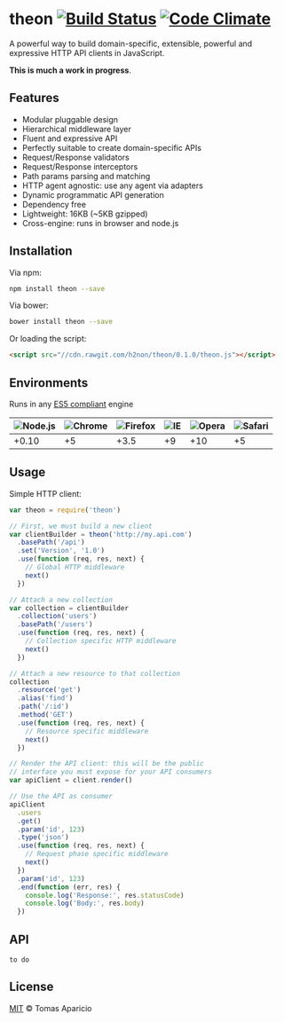 # theon [![Build Status](https://api.travis-ci.org/h2non/theon.svg?branch=master&style=flat)][travis] [![Code Climate](https://codeclimate.com/github/h2non/theon/badges/gpa.svg)](https://codeclimate.com/github/h2non/theon)

<!--
[![NPM](https://img.shields.io/npm/v/theon.svg)](https://www.npmjs.org/package/theon)
-->

A powerful way to build domain-specific, extensible, powerful and expressive HTTP API clients in JavaScript.

**This is much a work in progress**.

## Features

- Modular pluggable design
- Hierarchical middleware layer
- Fluent and expressive API
- Perfectly suitable to create domain-specific APIs
- Request/Response validators
- Request/Response interceptors
- Path params parsing and matching
- HTTP agent agnostic: use any agent via adapters
- Dynamic programmatic API generation
- Dependency free
- Lightweight: 16KB (~5KB gzipped)
- Cross-engine: runs in browser and node.js

## Installation

Via npm:
```bash
npm install theon --save
```

Via bower:
```bash
bower install theon --save
```

Or loading the script:
```html
<script src="//cdn.rawgit.com/h2non/theon/0.1.0/theon.js"></script>
```

## Environments

Runs in any [ES5 compliant](http://kangax.github.io/mcompat-table/es5/) engine

![Node.js](https://cdn0.iconfinder.com/data/icons/long-shadow-web-icons/512/nodejs-48.png) | ![Chrome](https://raw.github.com/alrra/browser-logos/master/chrome/chrome_48x48.png) | ![Firefox](https://raw.github.com/alrra/browser-logos/master/firefox/firefox_48x48.png) | ![IE](https://raw.github.com/alrra/browser-logos/master/internet-explorer/internet-explorer_48x48.png) | ![Opera](https://raw.github.com/alrra/browser-logos/master/opera/opera_48x48.png) | ![Safari](https://raw.github.com/alrra/browser-logos/master/safari/safari_48x48.png)
---  | --- | --- | --- | --- | --- |
+0.10 | +5 | +3.5 | +9 | +10 | +5 |

## Usage

Simple HTTP client:
```js
var theon = require('theon')

// First, we must build a new client
var clientBuilder = theon('http://my.api.com')
  .basePath('/api')
  .set('Version', '1.0')
  .use(function (req, res, next) {
    // Global HTTP middleware
    next()
  })

// Attach a new collection
var collection = clientBuilder
  .collection('users')
  .basePath('/users')
  .use(function (req, res, next) {
    // Collection specific HTTP middleware
    next()
  })

// Attach a new resource to that collection
collection
  .resource('get')
  .alias('find')
  .path('/:id')
  .method('GET')
  .use(function (req, res, next) {
    // Resource specific middleware
    next()
  })

// Render the API client: this will be the public
// interface you must expose for your API consumers
var apiClient = client.render()

// Use the API as consumer
apiClient
  .users
  .get()
  .param('id', 123)
  .type('json')
  .use(function (req, res, next) {
    // Request phase specific middleware
    next()
  })
  .param('id', 123)
  .end(function (err, res) {
    console.log('Response:', res.statusCode)
    console.log('Body:', res.body)
  })
```

## API

`to do`

## License

[MIT](http://opensource.org/licenses/MIT) © Tomas Aparicio

[travis]: http://travis-ci.org/h2non/theon
